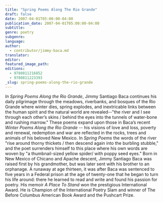 ```yaml
---
title: "Spring Poems Along The Rio Grande"
draft: false
date: 2007-04-01T05:00:00-04:00
publication_date: 2007-04-01T05:00:00-04:00
subtitle:
genre: poetry
subgenre:
language:
author:
  - contributor/jimmy-baca.md
translator:
editor:
featured_image_path:
editions:
  - 9780811216852
  - 9780811223393
_slug: spring-poems-along-the-rio-grande
---
```


_In Spring Poems Along the Rio Grande_, Jimmy Santiago Baca continues his daily pilgrimage through the meadows, riverbanks, and bosques of the Rio Grande where winter dies, spring explodes, and inextricable links between the human spirit and the natural world are revealed--"the river and I see through each other’s skins / behind the eyes into the tunnels of water-bone and rushing marrow." These poems expand upon those in Baca’s recent _Winter Poems Along the Rio Grande_ -- his visions of love and loss, poverty and renewal, redemption and war are reflected in the rocks, trees and animals of his beloved New Mexico. In _Spring Poems_ the words of the river "rise around thorny thickets / then descend again into the burbling stubble," and the poet surrenders himself to this place where his own words are woven by "a thumbnail-sized yellow spider/ with poppy seed eyes." Born in New Mexico of Chicano and Apache descent, Jimmy Santiago Baca was raised first by his grandmother, but was later sent with his brother to an orphanage. A runaway at age thirteen, it was after Baca was sentenced to five years in a Federal prison at the age of twenty-one that he began to turn his life around: there he learned to read and write and found his passion for poetry. His memoir _A Place To Stand_ won the prestigious International Award. He is Champion of the International Poetry Slam and winner of The Before Columbus American Book Award and the Pushcart Prize.

